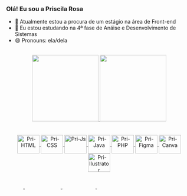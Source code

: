 ### Olá! Eu sou a Priscila Rosa

- 🔭 Atualmente estou a procura de um estágio na área de Front-end
- 🌱 Eu estou estudando na 4ª fase de Anáise e Desenvolvimento de Sistemas
- 😄 Pronouns: ela/dela
<br>
<div align="center">
  <a href="https://github.com/prirosa">
  <img height="180em" src="https://github-readme-stats.vercel.app/api?username=prirosa&show_icons=true&theme=tokyonight&include_all_commits=true&count_private=true"/>
  <img height="180em" src="https://github-readme-stats.vercel.app/api/top-langs/?username=prirosa&layout=compact&langs_count=7&theme=tokyonight"/>
</div><br>
  
  <div style="display: inline_block" align="center"><br>
  <img align="center" alt="Pri-HTML" height="50" width="60" src="https://cdn.jsdelivr.net/gh/devicons/devicon/icons/html5/html5-plain-wordmark.svg" />
  <img align="center" alt="Pri-CSS" height="50" width="60" src="https://cdn.jsdelivr.net/gh/devicons/devicon/icons/css3/css3-plain-wordmark.svg" />
  <img align="center" alt="Pri-Js" height="50" width="60" src="https://cdn.jsdelivr.net/gh/devicons/devicon/icons/javascript/javascript-original.svg" />
  <img align="center" alt="Pri-Java" height="50" width="60" src="https://cdn.jsdelivr.net/gh/devicons/devicon/icons/java/java-plain-wordmark.svg" />
  <img align="center" alt="Pri-PHP" height="50" width="60" src="https://cdn.jsdelivr.net/gh/devicons/devicon/icons/php/php-plain.svg" />
  <img align="center" alt="Pri-Figma" height="50" width="60" src="https://cdn.jsdelivr.net/gh/devicons/devicon/icons/figma/figma-original.svg" />
  <img align="center" alt="Pri-Canva" height="50" width="60" src="https://cdn.jsdelivr.net/gh/devicons/devicon/icons/canva/canva-original.svg" />
  <img align="center" alt="Pri-Ilustrator" height="50" width="60" src="https://cdn.jsdelivr.net/gh/devicons/devicon/icons/illustrator/illustrator-line.svg" />
  
  ##
  
 <div style="display: flex" align="center"><br>
   
 <a href="https://www.linkedin.com/in/priscilarosa-front-end/" target="_blank"><img align="center" alt="Pri-linkedin" height="15%" width="15%" src="https://img.shields.io/badge/LinkedIn-0077B5?style=for-the-badge&logo=linkedin&logoColor=white" target="_blank"></a>

   <a href="https://www.instagram.com/aprioficial/" target="_blank"><img align="center" alt="Pri-instagram" height="15%" width="15%" src="https://img.shields.io/badge/Instagram-E4405F?style=for-the-badge&logo=instagram&logoColor=white" target="_blank"></a>
 
   <a href = "mailto:contatoapriscilasrosa@gmail.com"><img align="center" alt="Pri-email" height="5%" width="15%" src="https://img.shields.io/badge/Gmail-D14836?style=for-the-badge&logo=gmail&logoColor=white" destino ="_blank"></a>


  </div>
